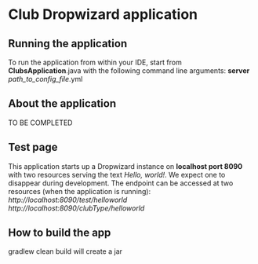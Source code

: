 Club Dropwizard application
====================================

Running the application
-----------------------
To run the application from within your IDE, start from **ClubsApplication**.java with the following command line arguments:
**server** *path_to_config_file*.yml

About the application
---------------------
TO BE COMPLETED


Test page
----------------------
This  application starts up a Dropwizard instance on **localhost port 8090** with two resources serving the text
*Hello, world!*. We expect one to disappear during development. The endpoint can be accessed at two resources (when the application is running):
*http://localhost:8090/test/helloworld*
*http://localhost:8090/clubType/helloworld*

How to build the app
-----------------------
gradlew clean build will create a jar

